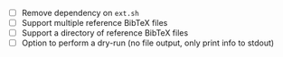 - [ ] Remove dependency on `ext.sh`
- [ ] Support multiple reference BibTeX files
- [ ] Support a directory of reference BibTeX files
- [ ] Option to perform a dry-run (no file output, only print info to stdout)
